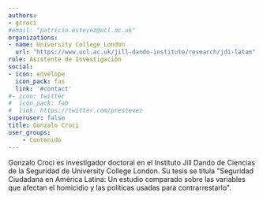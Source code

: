 ```yaml
---
authors:
- gcroci
#email: "patricio.estevez@ucl.ac.uk"
organizations:
- name: University College London
  url: "https://www.ucl.ac.uk/jill-dando-institute/research/jdi-latam"
role: Asistente de Investigación
social:
- icon: envelope
  icon_pack: fas
  link: '#contact'
#- icon: twitter
#  icon_pack: fab
#  link: https://twitter.com/prestevez
superuser: false
title: Gonzalo Croci
user_groups:
    - Contenido
---
```


Gonzalo Croci es investigador doctoral en el Instituto Jill Dando de Ciencias de la Seguridad de University College London. Su tesis se titula "Seguridad Ciudadana en América Latina: Un estudio comparado sobre las variables que afectan el homicidio y las políticas usadas para contrarrestarlo".
